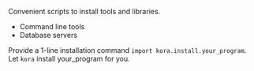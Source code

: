 Convenient scripts to install tools and libraries.

- Command line tools
- Database servers

Provide a 1-line installation command `import kora.install.your_program`. Let `kora` install your_program for you.